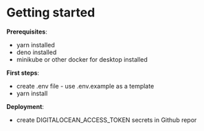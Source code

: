 # Getting started

**Prerequisites**:

- yarn installed
- deno installed
- minikube or other docker for desktop installed

**First steps**:

- create .env file - use .env.example as a template
- yarn install

**Deployment**:
- create DIGITALOCEAN_ACCESS_TOKEN secrets in Github repor